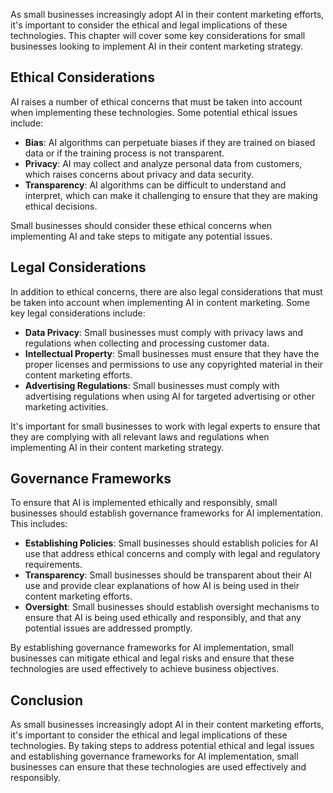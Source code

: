 

As small businesses increasingly adopt AI in their content marketing efforts, it's important to consider the ethical and legal implications of these technologies. This chapter will cover some key considerations for small businesses looking to implement AI in their content marketing strategy.

Ethical Considerations
----------------------

AI raises a number of ethical concerns that must be taken into account when implementing these technologies. Some potential ethical issues include:

* **Bias**: AI algorithms can perpetuate biases if they are trained on biased data or if the training process is not transparent.
* **Privacy**: AI may collect and analyze personal data from customers, which raises concerns about privacy and data security.
* **Transparency**: AI algorithms can be difficult to understand and interpret, which can make it challenging to ensure that they are making ethical decisions.

Small businesses should consider these ethical concerns when implementing AI and take steps to mitigate any potential issues.

Legal Considerations
--------------------

In addition to ethical concerns, there are also legal considerations that must be taken into account when implementing AI in content marketing. Some key legal considerations include:

* **Data Privacy**: Small businesses must comply with privacy laws and regulations when collecting and processing customer data.
* **Intellectual Property**: Small businesses must ensure that they have the proper licenses and permissions to use any copyrighted material in their content marketing efforts.
* **Advertising Regulations**: Small businesses must comply with advertising regulations when using AI for targeted advertising or other marketing activities.

It's important for small businesses to work with legal experts to ensure that they are complying with all relevant laws and regulations when implementing AI in their content marketing strategy.

Governance Frameworks
---------------------

To ensure that AI is implemented ethically and responsibly, small businesses should establish governance frameworks for AI implementation. This includes:

* **Establishing Policies**: Small businesses should establish policies for AI use that address ethical concerns and comply with legal and regulatory requirements.
* **Transparency**: Small businesses should be transparent about their AI use and provide clear explanations of how AI is being used in their content marketing efforts.
* **Oversight**: Small businesses should establish oversight mechanisms to ensure that AI is being used ethically and responsibly, and that any potential issues are addressed promptly.

By establishing governance frameworks for AI implementation, small businesses can mitigate ethical and legal risks and ensure that these technologies are used effectively to achieve business objectives.

Conclusion
----------

As small businesses increasingly adopt AI in their content marketing efforts, it's important to consider the ethical and legal implications of these technologies. By taking steps to address potential ethical and legal issues and establishing governance frameworks for AI implementation, small businesses can ensure that these technologies are used effectively and responsibly.
